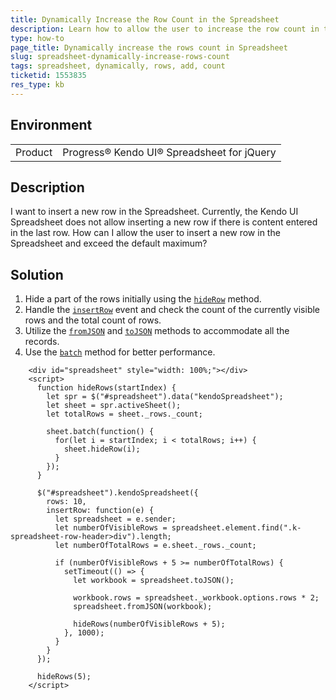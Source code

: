 ```yaml
---
title: Dynamically Increase the Row Count in the Spreadsheet
description: Learn how to allow the user to increase the row count in the Kendo UI for jQuery Spreadsheet.
type: how-to
page_title: Dynamically increase the rows count in Spreadsheet
slug: spreadsheet-dynamically-increase-rows-count
tags: spreadsheet, dynamically, rows, add, count
ticketid: 1553835
res_type: kb
---
```


## Environment
<table>
	<tr>
		<td>Product</td>
		<td>Progress® Kendo UI® Spreadsheet for jQuery</td>
	</tr>
</table>

## Description

I want to insert a new row in the Spreadsheet. Currently, the Kendo UI Spreadsheet does not allow inserting a new row if there is content entered in the last row. How can I allow the user to insert a new row in the Spreadsheet and exceed the default maximum?

## Solution

1. Hide a part of the rows initially using the [`hideRow`](/api/javascript/spreadsheet/sheet/methods/hiderow) method.
1. Handle the [`insertRow`](/api/javascript/ui/spreadsheet/events/insertrow) event and check the count of the currently visible rows and the total count of rows.
1. Utilize the [`fromJSON`](/api/javascript/ui/spreadsheet/methods/fromjson) and  [`toJSON`](/api/javascript/ui/spreadsheet/methods/tojson) methods to accommodate all the records.
1. Use the [`batch`](/api/javascript/spreadsheet/sheet/methods/batch) method for better performance.


```dojo
	<div id="spreadsheet" style="width: 100%;"></div>
    <script>
      function hideRows(startIndex) {
      	let spr = $("#spreadsheet").data("kendoSpreadsheet");
        let sheet = spr.activeSheet();
        let totalRows = sheet._rows._count;

        sheet.batch(function() {
          for(let i = startIndex; i < totalRows; i++) {
            sheet.hideRow(i);
          }
        });
      }

      $("#spreadsheet").kendoSpreadsheet({
        rows: 10,
        insertRow: function(e) {
          let spreadsheet = e.sender;
          let numberOfVisibleRows = spreadsheet.element.find(".k-spreadsheet-row-header>div").length;
          let numberOfTotalRows = e.sheet._rows._count;

          if (numberOfVisibleRows + 5 >= numberOfTotalRows) {
            setTimeout(() => {
              let workbook = spreadsheet.toJSON();

              workbook.rows = spreadsheet._workbook.options.rows * 2;
              spreadsheet.fromJSON(workbook);

              hideRows(numberOfVisibleRows + 5);
            }, 1000);
          }
        }
      });

      hideRows(5);
	</script>
```
